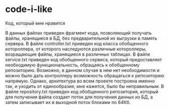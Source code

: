 # code-i-like
Код, который мне нравится

В данных файлах приведен фрагмент кода, позволяющий получать файлы, хранящиеся в БД, без предварительной их выгрузки в память сервера.
В файле controller.txt приведен код класса обобщенного котороллера, от которого наследуются различные котороллеры, возращающие файлы, 
хранящиеся в различных таблицах.
В файле service.txt приведен код обобщенного сервиса, который предоставляет необходимую функциональность, обращаясь к обобщенному 
репозиторию. Возможно, в данном случае в нем нет необходимости и можно было дать контроллеру возможность обращаться к репозиторию 
напрямую. Однако, архитектура во всем проекте построена именно так, и уходить от единообразия, мне кажется, было бы неправильным.
В файле repository.txt приведен код обобщенного репозитория, который для получения файла создает поток для получения данных из БД,
а затем записывает их в выходной поток блоками по 64Кб.
